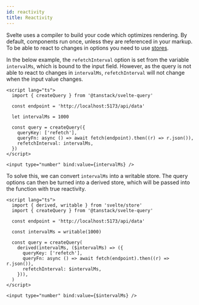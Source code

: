 ```yaml
---
id: reactivity
title: Reactivity
---
```


Svelte uses a compiler to build your code which optimizes rendering. By default, components run once, unless they are referenced in your markup. To be able to react to changes in options you need to use [stores](https://svelte.dev/docs/svelte-store).

In the below example, the `refetchInterval` option is set from the variable `intervalMs`, which is bound to the input field. However, as the query is not able to react to changes in `intervalMs`, `refetchInterval` will not change when the input value changes.

```svelte
<script lang="ts">
  import { createQuery } from '@tanstack/svelte-query'

  const endpoint = 'http://localhost:5173/api/data'

  let intervalMs = 1000

  const query = createQuery({
    queryKey: ['refetch'],
    queryFn: async () => await fetch(endpoint).then((r) => r.json()),
    refetchInterval: intervalMs,
  })
</script>

<input type="number" bind:value={intervalMs} />
```

To solve this, we can convert `intervalMs` into a writable store. The query options can then be turned into a derived store, which will be passed into the function with true reactivity.

```svelte
<script lang="ts">
  import { derived, writable } from 'svelte/store'
  import { createQuery } from '@tanstack/svelte-query'

  const endpoint = 'http://localhost:5173/api/data'

  const intervalMs = writable(1000)

  const query = createQuery(
    derived(intervalMs, ($intervalMs) => ({
      queryKey: ['refetch'],
      queryFn: async () => await fetch(endpoint).then((r) => r.json()),
      refetchInterval: $intervalMs,
    })),
  )
</script>

<input type="number" bind:value={$intervalMs} />
```
